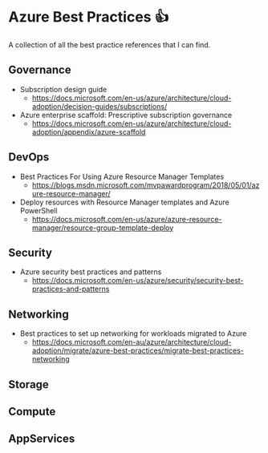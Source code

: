# Azure Best Practices :+1:
A collection of all the best practice references that I can find.

## Governance
- Subscription design guide
    - https://docs.microsoft.com/en-us/azure/architecture/cloud-adoption/decision-guides/subscriptions/ 
- Azure enterprise scaffold: Prescriptive subscription governance
    - https://docs.microsoft.com/en-us/azure/architecture/cloud-adoption/appendix/azure-scaffold 

## DevOps
 - Best Practices For Using Azure Resource Manager Templates
    - https://blogs.msdn.microsoft.com/mvpawardprogram/2018/05/01/azure-resource-manager/
- Deploy resources with Resource Manager templates and Azure PowerShell 
    - https://docs.microsoft.com/en-us/azure/azure-resource-manager/resource-group-template-deploy

## Security 
 - Azure security best practices and patterns
    - https://docs.microsoft.com/en-us/azure/security/security-best-practices-and-patterns

## Networking
 - Best practices to set up networking for workloads migrated to Azure
    - https://docs.microsoft.com/en-au/azure/architecture/cloud-adoption/migrate/azure-best-practices/migrate-best-practices-networking 

## Storage 

## Compute

## AppServices
